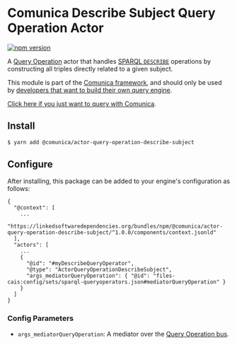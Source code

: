 # Comunica Describe Subject Query Operation Actor

[![npm version](https://badge.fury.io/js/%40comunica%2Factor-query-operation-describe-subject.svg)](https://www.npmjs.com/package/@comunica/actor-query-operation-describe-subject)

A [Query Operation](https://github.com/comunica/comunica/tree/master/packages/bus-query-operation) actor that handles [SPARQL `DESCRIBE`](https://www.w3.org/TR/sparql11-query/#describe) operations
by constructing all triples directly related to a given subject.

This module is part of the [Comunica framework](https://github.com/comunica/comunica),
and should only be used by [developers that want to build their own query engine](https://comunica.dev/docs/modify/).

[Click here if you just want to query with Comunica](https://comunica.dev/docs/query/).

## Install

```bash
$ yarn add @comunica/actor-query-operation-describe-subject
```

## Configure

After installing, this package can be added to your engine's configuration as follows:
```text
{
  "@context": [
    ...
    "https://linkedsoftwaredependencies.org/bundles/npm/@comunica/actor-query-operation-describe-subject/^1.0.0/components/context.jsonld"  
  ],
  "actors": [
    ...
    {
      "@id": "#myDescribeQueryOperator",
      "@type": "ActorQueryOperationDescribeSubject",
      "args_mediatorQueryOperation": { "@id": "files-cais:config/sets/sparql-queryoperators.json#mediatorQueryOperation" }
    }
  ]
}
```

### Config Parameters

* `args_mediatorQueryOperation`: A mediator over the [Query Operation bus](https://github.com/comunica/comunica/tree/master/packages/bus-query-operation).
